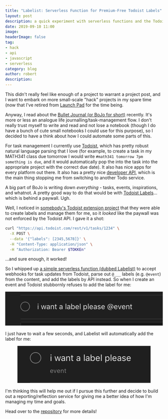 ```yaml
---
title: "Labelist: Serverless Function for Premium-Free Todoist Labels"
layout: post
description: a quick experiment with serverless functions and the Todoist API
date: 2019-09-10 11:00
image: 
headerImage: false
tag:
- hack
- api
- javascript
- serverless
category: blog
author: robert
description: 
---
```


This didn't really feel like enough of a project to warrant a project post, and
I want to embark on more small-scale "hack" projects in my spare time (now that
I've retired from [Launch Pad](https://bobheadxi.dev/tags/#launch-pad) for the
time being.

Anyway, I read about the [Bullet Journal (or BoJo for short)](https://bulletjournal.com/)
recently. It's more or less an analogue life journalling/task-management flow.
I don't really trust myself to write and read and not lose a notebook (though
I do have a bunch of cute small notebooks I could use for this purpose), so I
decided to have a think about how I could automate some parts of this.

For task management I currently use [Todoist](https://todoist.com), which has
pretty robust natural language parsing that I love (for example, to create a task
in my MATH341 class due tomorrow I would write `#math341 tomorrow 7pm something is due`,
and it would automatically pop the into the task into the appropriate project
with the correct due date). It also has nice apps for every platform out there.
It also has a pretty nice [developer API](https://developer.todoist.com/sync/v8/),
which is the main thing stopping me from switching to another Todo service.

A big part of BoJo is writing down *everything* - tasks, events, inspirations,
and whatnot. A pretty good way to do that would be with
[Todoist Labels](https://get.todoist.help/hc/en-us/articles/205195042-Labels)...
which is behind a paywall. Ugh.

Well, I noticed in [somebody's Todoist extension project](https://kanban.ist)
that they were able to create labels and manage them for me, so it *looked* like
the paywall was not enforced by the Todoist API. I gave it a shot:

```sh
curl "https://api.todoist.com/rest/v1/tasks/1234" \
  -X POST \
  --data '{"labels": [2345,5678]}' \
  -H "Content-Type: application/json" \
  -H "Authorization: Bearer $TOKKEn"
```

...and sure enough, it worked!

So I whipped up [a simple serverless function (dubbed Labelist)](https://github.com/bobheadxi/labelist)
to accept webhooks for task updates from Todoist, parse out `@___` labels (e.g. `@event`)
from the content, and add the labels by API instead. So when I create an event
and Todoist stubbornly refuses to add the label for me:

<p align="center">
  <img src="https://github.com/bobheadxi/labelist/raw/master/.static/example_before.png">
</p>

I just have to wait a few seconds, and Labelist will automatically add the label
for me:

<p align="center">
  <img src="https://github.com/bobheadxi/labelist/raw/master/.static/example_after.png">
</p>

I'm thinking this will help me out if I pursue this further and decide to build
out a reporting/reflection service for giving me a better idea of how I'm
managing my time and goals.

Head over to the [repository](https://github.com/bobheadxi/labelist) for more
details!
